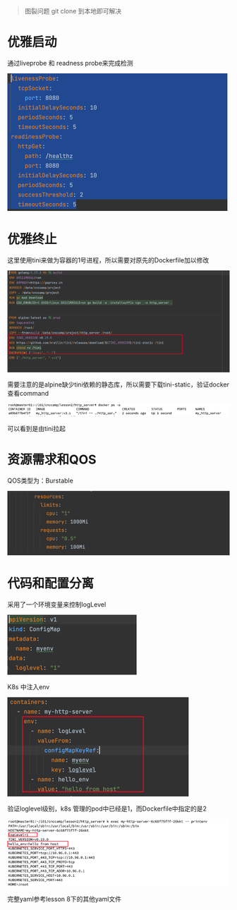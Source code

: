 > 图裂问题 git clone 到本地即可解决
# 优雅启动

通过liveprobe 和 readness probe来完成检测

![img.png](screenshots-homework1/img.png)

# 优雅终止

这里使用tini来做为容器的1号进程，所以需要对原先的Dockerfile加以修改

![img_1.png](screenshots-homework1/img_1.png)

需要注意的是alpine缺少tini依赖的静态库，所以需要下载tini-static，验证docker 查看command

![img_2.png](screenshots-homework1/img_2.png)

可以看到是由tini拉起

# 资源需求和QOS

QOS类型为：Burstable

![img_3.png](screenshots-homework1/img_3.png)

# 代码和配置分离

采用了一个环境变量来控制logLevel 

![img_4.png](screenshots-homework1/img_4.png)

K8s 中注入env

![img_6.png](screenshots-homework1/img_6.png)

验证loglevel级别，k8s 管理的pod中已经是1，而Dockerfile中指定的是2

![img_5.png](screenshots-homework1/img_5.png)

完整yaml参考lesson 8下的其他yaml文件